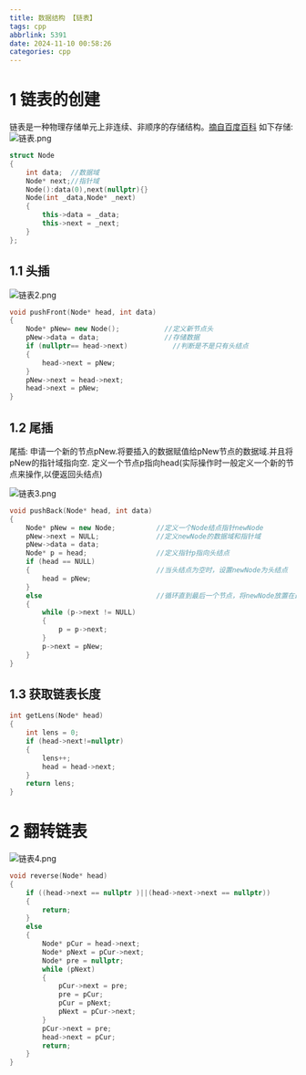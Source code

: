 ```yaml
---
title: 数据结构 【链表】
tags: cpp
abbrlink: 5391
date: 2024-11-10 00:58:26
categories: cpp
---
```


# 1 链表的创建
链表是一种物理存储单元上非连续、非顺序的存储结构。[摘自百度百科](https://baike.baidu.com/item/%E9%93%BE%E8%A1%A8/9794473?fr=aladdin)
如下存储:
![链表.png](https://s2.loli.net/2024/11/10/RyU92tuGW31qNbP.png)


```cpp
struct Node
{
	int data;  //数据域
	Node* next;//指针域
	Node():data(0),next(nullptr){}
	Node(int _data,Node* _next)
	{
		this->data = _data;
		this->next = _next;
	}
};
```
## 1.1 头插


![链表2.png](https://s2.loli.net/2024/11/10/JCxgW6TPU9prDdY.png)



```cpp
void pushFront(Node* head, int data)
{
	Node* pNew= new Node();           //定义新节点头
	pNew->data = data;                //存储数据
	if (nullptr== head->next)			//判断是不是只有头结点
	{
		head->next = pNew;                 
	}
	pNew->next = head->next;
	head->next = pNew;
}
```
## 1.2 尾插
尾插:
申请一个新的节点pNew.将要插入的数据赋值给pNew节点的数据域.并且将pNew的指针域指向空.
定义一个节点p指向head(实际操作时一般定义一个新的节点来操作,以便返回头结点)

![链表3.png](https://s2.loli.net/2024/11/10/cvAkowQN6xO75Ui.png)

```cpp
void pushBack(Node* head, int data)
{
	Node* pNew = new Node;          //定义一个Node结点指针newNode
	pNew->next = NULL;              //定义newNode的数据域和指针域
	pNew->data = data;
	Node* p = head;                 //定义指针p指向头结点
	if (head == NULL)
	{                               //当头结点为空时，设置newNode为头结点
		head = pNew;
	}
	else                            //循环直到最后一个节点，将newNode放置在最后
	{
		while (p->next != NULL)
		{
			p = p->next;
		}
		p->next = pNew;
	}
}
```
## 1.3 获取链表长度
```cpp
int getLens(Node* head)
{
	int lens = 0;
	if (head->next!=nullptr)
	{
		lens++;
		head = head->next;
	}
	return lens;
}
```
# 2 翻转链表
![链表4.png](https://s2.loli.net/2024/11/10/ATsyCik163ZvPbJ.png)

```cpp
void reverse(Node* head)
{
	if ((head->next == nullptr )||(head->next->next == nullptr))
	{
		return;
	}
	else
	{
		Node* pCur = head->next;
		Node* pNext = pCur->next;
		Node* pre = nullptr;
		while (pNext)
		{
			pCur->next = pre;
			pre = pCur;
			pCur = pNext;
			pNext = pCur->next;
		}
		pCur->next = pre;
		head->next = pCur;
		return;
	}
}
```
